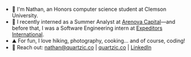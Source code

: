 * 👋 I'm Nathan, an Honors computer science student at Clemson University.
* 💼 I recently interned as a Summer Analyst at [Arenova Capital](https://arenova.com)—and before that, I was a Software Engineering intern at [Expeditors International](https://www.expeditors.com/).
* ⛰️ For fun, I love hiking, photography, cooking... and of course, coding!
* 📩 Reach out: [nathan@quartzic.co](mailto:nathan@quartzic.co) | [quartzic.co](https://quartzic.co) | [LinkedIn](https://linkedin.com/in/nathangollerdeitsch)